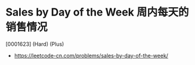 # Sales by Day of the Week 周内每天的销售情况

[0001623] (Hard) (Plus)

- https://leetcode-cn.com/problems/sales-by-day-of-the-week/

